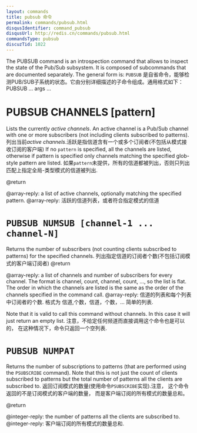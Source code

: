 ```yaml
---
layout: commands
title: pubsub 命令
permalink: commands/pubsub.html
disqusIdentifier: command_pubsub
disqusUrl: http://redis.cn/commands/pubsub.html
commandsType: pubsub
discuzTid: 1022
---
```


The PUBSUB command is an introspection command that allows to inspect the
state of the Pub/Sub subsystem. It is composed of subcommands that are
documented separately. The general form is:
`PUBSUB` 是自省命令，能够检测PUB/SUB子系统的状态。它由分别详细描述的子命令组成。通用格式如下：
    PUBSUB <subcommand> ... args ...

# PUBSUB CHANNELS [pattern]

Lists the currently *active channels*. An active channel is a Pub/Sub channel
with one or more subscribers (not including clients subscribed to patterns).
列出当前*active channels*.活跃是指信道含有一个或多个订阅者(不包括从模式接收订阅的客户端)
If no `pattern` is specified, all the channels are listed, otherwise if pattern
is specified only channels matching the specified glob-style pattern are
listed.
如果`pattern`未提供，所有的信道都被列出，否则只列出匹配上指定全局-类型模式的信道被列出.

@return

@array-reply: a list of active channels, optionally matching the specified pattern.
@array-reply: 活跃的信道列表，或者符合指定模式的信道

# `PUBSUB NUMSUB [channel-1 ... channel-N]`

Returns the number of subscribers (not counting clients subscribed to patterns)
for the specified channels.
列出指定信道的订阅者个数(不包括订阅模式的客户端订阅者)
@return

@array-reply: a list of channels and number of subscribers for every channel. The format is channel, count, channel, count, ..., so the list is flat.
The order in which the channels are listed is the same as the order of the channels specified in the command call.
@array-reply: 信道的列表和每个列表中订阅者的个数. 格式为 信道,个数，信道，个数，... 简单的列表.


Note that it is valid to call this command without channels. In this case it
will just return an empty list.
注意，不给定任何频道而直接调用这个命令也是可以的， 在这种情况下，命令只返回一个空列表.

# `PUBSUB NUMPAT`

Returns the number of subscriptions to patterns (that are performed using the
`PSUBSCRIBE` command). Note that this is not just the count of clients subscribed
to patterns but the total number of patterns all the clients are subscribed to.
返回订阅模式的数量(使用命令`PSUBSCRIBE`实现).注意， 这个命令返回的不是订阅模式的客户端的数量， 而是客户端订阅的所有模式的数量总和。

@return

@integer-reply: the number of patterns all the clients are subscribed to.
@integer-reply: 客户端订阅的所有模式的数量总和.